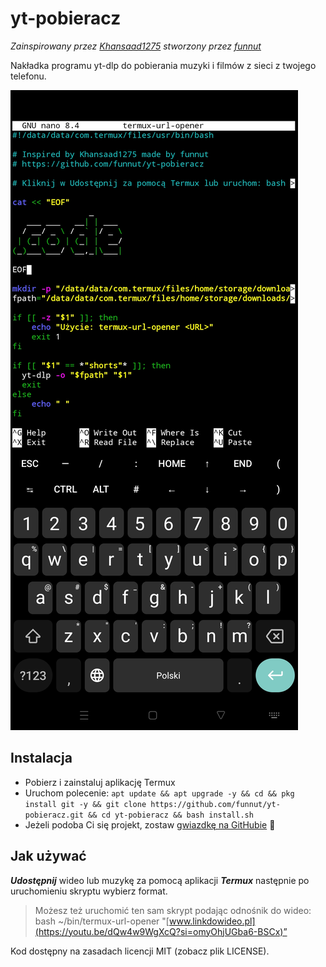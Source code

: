 # yt-pobieracz

*Zainspirowany przez [Khansaad1275](https://github.com/Khansaad1275) stworzony przez [funnut](https://github.com/funnut)*

Nakładka programu yt-dlp do pobierania muzyki i filmów z sieci z twojego telefonu.

![Zrzut ekranu](screenshot.jpg)

## Instalacja

+ Pobierz i zainstaluj aplikację Termux 
+ Uruchom polecenie:
`apt update && apt upgrade -y && cd && pkg install git -y && git clone https://github.com/funnut/yt-pobieracz.git && cd yt-pobieracz && bash install.sh`
+ Jeżeli podoba Ci się projekt, zostaw [gwiazdkę na GitHubie](https://github.com/funnut/yt-pobieracz) 🍻

## Jak używać

***Udostępnij*** wideo lub muzykę za pomocą aplikacji ***Termux*** następnie po uruchomieniu skryptu wybierz format. 

> Możesz też uruchomić ten sam skrypt podając odnośnik do wideo: bash ~/bin/termux-url-opener "[www.linkdowideo.pl](https://youtu.be/dQw4w9WgXcQ?si=omyOhjUGba6-BSCx)”
 
Kod dostępny na zasadach licencji MIT (zobacz plik LICENSE).
